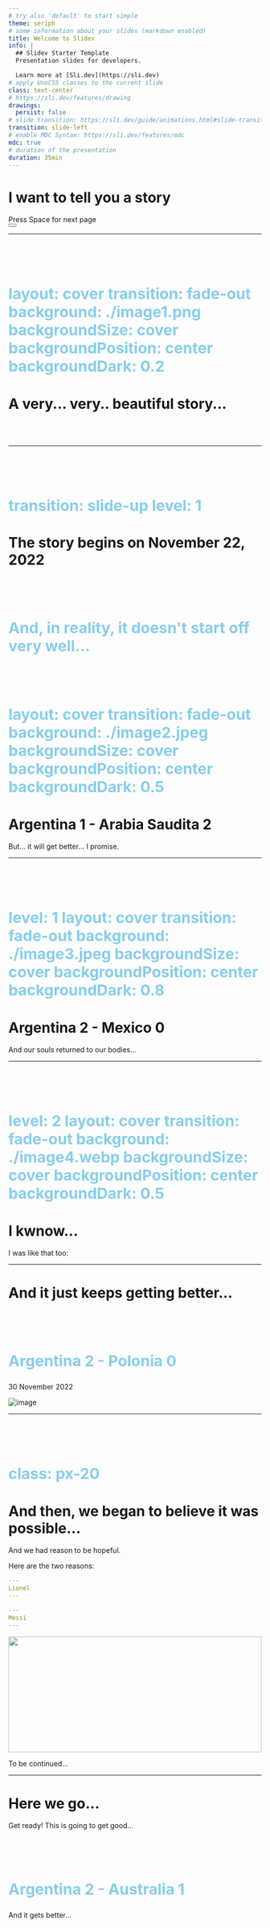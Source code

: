 ```yaml
---
# try also 'default' to start simple
theme: seriph
# some information about your slides (markdown enabled)
title: Welcome to Slidev
info: |
  ## Slidev Starter Template
  Presentation slides for developers.

  Learn more at [Sli.dev](https://sli.dev)
# apply UnoCSS classes to the current slide
class: text-center
# https://sli.dev/features/drawing
drawings:
  persist: false
# slide transition: https://sli.dev/guide/animations.html#slide-transitions
transition: slide-left
# enable MDC Syntax: https://sli.dev/features/mdc
mdc: true
# duration of the presentation
duration: 35min
---
```


# I want to tell you a story

<div @click="$slidev.nav.next" class="mt-12 py-1" hover:bg="white op-10">
  Press Space for next page <carbon:arrow-right />
</div>

<div class="abs-br m-6 text-xl">
  <button @click="$slidev.nav.openInEditor()" title="Open in Editor" class="slidev-icon-btn">
    <carbon:edit />
  </button>
  <a href="https://github.com/slidevjs/slidev" target="_blank" class="slidev-icon-btn">
    <carbon:logo-github />
  </a>
</div>

<!--
The last comment block of each slide will be treated as slide notes. It will be visible and editable in Presenter Mode along with the slide. [Read more in the docs](https://sli.dev/guide/syntax.html#notes)
-->

---
layout: cover
transition: fade-out
background: ./image1.png
backgroundSize: cover
backgroundPosition: center
backgroundDark: 0.2
---
# A very... very.. beautiful story...


<br>
<br>

<!--
Here is another comment.
-->

---
transition: slide-up
level: 1
---

# The story begins on November 22, 2022

And, in reality, it doesn't start off very well...
---
layout: cover
transition: fade-out
background: ./image2.jpeg
backgroundSize: cover
backgroundPosition: center
backgroundDark: 0.5
---

# Argentina 1 - Arabia Saudita 2

But... it will get better... I promise.

<!-- Inline style -->
<style>
.footnotes-sep {
  @apply mt-5 opacity-10;
}
.footnotes {
  @apply text-sm opacity-75;
}
.footnote-backref {
  display: none;
}
</style>

<!--
Notes can also sync with clicks

[click] This will be highlighted after the first click

[click] Highlighted with `count = ref(0)`

[click:3] Last click (skip two clicks)
-->

---
level: 1
layout: cover
transition: fade-out
background: ./image3.jpeg
backgroundSize: cover
backgroundPosition: center
backgroundDark: 0.8
---

# Argentina 2 - Mexico 0

And our souls returned to our bodies...

---
level: 2
layout: cover
transition: fade-out
background: ./image4.webp
backgroundSize: cover
backgroundPosition: center
backgroundDark: 0.5
---

# I kwnow...

I was like that too:

---


# And it just keeps getting better...

<div grid="~ cols-2 gap-4">
<div>

## Argentina 2 - Polonia 0

30 November 2022
</div>

<div>
    <img src="/image5.jpeg" alt="image"/>
</div>

</div>

<style>
  h2 {
    font-size: 30px;
    margin-top: 100px;
    color: skyblue;
  }
</style>
---
class: px-20
---

# And then, we began to believe it was possible...

And we had reason to be hopeful.

Here are the two reasons:

<div grid="~ cols-2 gap-2" m="t-2">

```yaml
---
Lionel
---
```

```yaml
---
Messi
---
```

<img border="rounded" src="/image6.jpg" alt="" class="my-img">

<img border="rounded" src="/image7.jpeg" alt="">

</div>

To be continued...

<style>
.my-img {
  width: 100%;
  height: 230px;
  object-fit: fill; /* mantiene proporción */
}
</style>

---

# Here we go...

<div mt-5 v-click>Get ready! This is going to get good...</div>

<div mt-10 v-click>

## Argentina 2 - Australia 1

And it gets better...
</div>

<br>

<div mt-5 v-click>

## Argentina 2 (4) - Holanda 2 (3)

Too much better...
</div>

<v-click>

 <span v-mark.red="3"><code>The</code> promise</span>
of a dream that could come true.
<span v-mark.circle.orange="4">The promise...</span>

<span v-mark.underline.orange>It was no longer a promise... but a reality...</span>

</v-click>

---

# So close...

But, at the same time, so much ground to cover.
```html
  Argentina 3 - Croacia 0
```
<div mt-10></div>
<div class="w-60 relative">
  <div class="relative w-40 h-40">
    <img
      v-motion
      :initial="{ x: 800, y: -100, scale: 1.5, rotate: -50 }"
      :enter="final"
      class="absolute inset-0"
      src="/images8.jpeg"
      alt=""
    />
    <img
      v-motion
      :initial="{ y: 500, x: -100, scale: 2 }"
      :enter="final"
      class="absolute inset-20"
      src="/image9.jpg"
      alt=""
    />
    <img
      v-motion
      :initial="{ x: 600, y: 400, scale: 2, rotate: 100 }"
      :enter="final"
      class="absolute inset-50"
      src="/image11.png"
      alt=""
    />
  </div>

  <div
    class="text-5xl absolute top-14 left-80 text-[#2B90B6] -z-1"
    v-motion
    :initial="{ x: -80, opacity: 0}"
    :enter="{ x: 0, opacity: 1, transition: { delay: 2000, duration: 1000 } }">
    So close...
  </div>
</div>

<!-- vue script setup scripts can be directly used in markdown, and will only affects current page -->
<script setup lang="ts">
const final = {
  x: 0,
  y: 0,
  rotate: 0,
  scale: 1,
  transition: {
    type: 'spring',
    damping: 10,
    stiffness: 20,
    mass: 2
  }
}
</script>

---

# 18/12/2022

This date... would no longer be just another day on the calendar

<div h-3 />

Remember $18/12/2022$

Because...
$$ {1|2|3|4|all}
\begin{aligned} You \\
\nabla \cdot Never \\
\nabla forget\\
\nabla this\\
\nabla Day\\
\end{aligned}
$$

Common...

---

# The Final

Here's the way:

```mermaid {scale: 0.6, alt: 'Mundial 2022'}
graph TD;

%% Octavos de final
A1["Paises Bajos"] --> Q1["Paises Bajos"];
A2["Estados Unidos"] --> Q1;

A3["Argentina"] --> Q2["Argentina"];
A4["Australia"] --> Q2;

A5["Croacia"] --> Q3["Croacia"];
A6["Japon"] --> Q3;

A7["Brasil"] --> Q4["Brasil"];
A8["Corea del sur"] --> Q4;

%% Cuartos de final
Q1 --> S1["Argentina"];
Q2 --> S1;

Q3 --> S2["Croacia"];
Q4 --> S2;

%% Semifinales
S1 --> F1["Argentina"];
S2 --> F1;

%% Final
F1 --> W["The Final"];
```

---

# Argentina 3 (4) - Francia 3 (2)

And that's it! The most beautiful ending to this story...

<img src="/image13.jpg" />

---
foo: bar
---

# Drag the glass so Lio can kiss it 😄

Double click on cup image and just drag...

<div class="relative flex gap-4">
<div>
    <v-drag pos="100,140,168,168">
    <img src="/imagepart2.jpg" class="w-80 h-80 object-cover rounded-lg cursor-move" />
  </v-drag>
</div>
<div>
  <img src="/imagepart1.jpg" class="w-80 h-80 object-cover rounded-lg absolute top-0 right-0" />
</div>
</div>

---
src: ./pages/imported-slides.md
hide: false
---

---
layout: center
class: text-center
---

# Thank you for getting this far.

## Made for Kenkyo

[GitHub](https://github.com/Kenkyoo)
